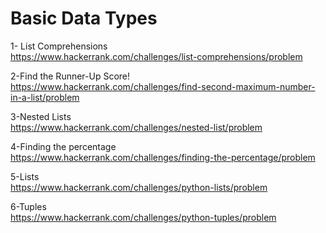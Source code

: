 # Basic Data Types

1- List Comprehensions
<br>
https://www.hackerrank.com/challenges/list-comprehensions/problem

2-Find the Runner-Up Score!
<br>
https://www.hackerrank.com/challenges/find-second-maximum-number-in-a-list/problem

3-Nested Lists
<br>
https://www.hackerrank.com/challenges/nested-list/problem

4-Finding the percentage
<br>
https://www.hackerrank.com/challenges/finding-the-percentage/problem


5-Lists
<br>
https://www.hackerrank.com/challenges/python-lists/problem

6-Tuples
<br>
https://www.hackerrank.com/challenges/python-tuples/problem
